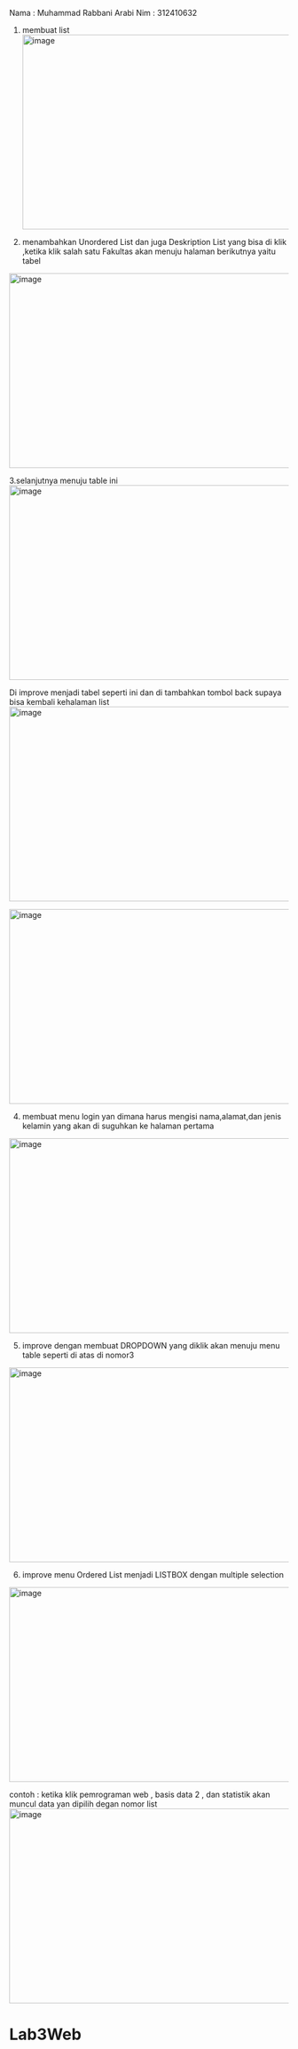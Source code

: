 Nama : Muhammad Rabbani Arabi
Nim : 312410632

1. membuat list
   <img width="624" height="351" alt="image" src="https://github.com/user-attachments/assets/804d0c19-4d7f-491b-b06b-e5d5f10840b8" />

2.  menambahkan Unordered List dan juga Deskription List yang bisa di klik ,ketika klik salah satu Fakultas akan menuju halaman berikutnya yaitu tabel
   <img width="624" height="351" alt="image" src="https://github.com/user-attachments/assets/87cbdeef-e5c2-4adc-b4e1-99c44d307103" />
   
3.selanjutnya menuju table ini
<img width="624" height="351" alt="image" src="https://github.com/user-attachments/assets/e520d2c5-62ad-4551-abff-cc9fc016227d" />

 

Di improve menjadi tabel seperti ini dan di tambahkan tombol back supaya bisa kembali kehalaman list
<img width="624" height="351" alt="image" src="https://github.com/user-attachments/assets/0f951da5-cf22-4080-9a0f-de9176fd4db6" />

<img width="624" height="351" alt="image" src="https://github.com/user-attachments/assets/c0e21bb4-9f91-4ab8-bea3-4d21272906f5" />

 

 

 4. membuat menu login yan dimana harus mengisi nama,alamat,dan jenis kelamin yang akan di suguhkan ke halaman pertama
<img width="624" height="351" alt="image" src="https://github.com/user-attachments/assets/9c4e1497-3317-4e54-a85b-09d526b59207" />

 

5. improve dengan membuat DROPDOWN yang diklik akan menuju menu table seperti di atas di nomor3
<img width="624" height="351" alt="image" src="https://github.com/user-attachments/assets/f6092d32-b52f-4e1c-b9d2-0dcd46c04566" />

 
6. improve menu Ordered List menjadi LISTBOX dengan multiple selection
<img width="624" height="351" alt="image" src="https://github.com/user-attachments/assets/44cb1073-f36c-4848-87dc-4d72b3ca2eae" />

 
 contoh : ketika klik pemrograman web , basis data 2 , dan statistik akan muncul data yan dipilih degan nomor list
<img width="624" height="351" alt="image" src="https://github.com/user-attachments/assets/3ee92c11-ea9c-4bd8-861b-5a1eba4e90ff" />

 


# Lab3Web
